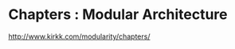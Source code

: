 <!--
id: 905957071
link: http://kevinisom.info/post/905957071/chapters-modular-architecture
slug: chapters-modular-architecture
date: Thu Aug 05 2010 15:47:09 GMT+1200 (NZST)
raw: {"blog_name":"kevinisom","id":905957071,"post_url":"http://kevinisom.info/post/905957071/chapters-modular-architecture","slug":"chapters-modular-architecture","type":"link","date":"2010-08-05 03:47:09 GMT","timestamp":1280980029,"state":"published","format":"html","reblog_key":"PSpkNK1L","tags":[],"short_url":"http://tmblr.co/Zw68Yyr-yxF","highlighted":[],"feed_item":"http://www.kirkk.com/modularity/chapters/","from_feed_id":"650234","note_count":0,"title":"Chapters : Modular Architecture","url":"http://www.kirkk.com/modularity/chapters/","description":""}
publish: 2010-08-05
tags: 
title: Chapters : Modular Architecture
-->


Chapters : Modular Architecture
===============================

<http://www.kirkk.com/modularity/chapters/>

